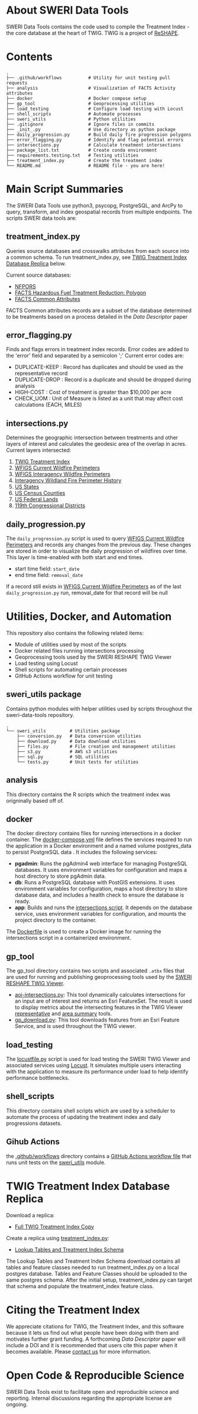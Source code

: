 # About SWERI Data Tools

SWERI Data Tools contains the code used to compile the Treatment Index - the core database at the heart of TWIG. TWIG is
a project of [ReSHAPE](https://reshapewildfire.org/home).

# Contents

```
.
├── .github/workflows          # Utility for unit testing pull requests
├── analysis                   # Visualization of FACTS Activity attributes 
├── docker                     # Docker compose setup
├── gp_tool                    # Geoprocessing utilities
├── load_testing               # Configure load testing with Locust
├── shell_scripts              # Automate processes
├── sweri_utils                # Python utilities
├── .gitignore                 # Ignore files in commits
├── _init_.py                  # Use directory as python package
├── daily_progression.py       # Build daily fire progression polygons  
├── error_flagging.py          # Identify and flag potential errors
├── intersections.py           # Calculate treatment intersections
├── package_list.txt           # Create conda environment
├── requirements.testing.txt   # Testing utilities
├── treatment_index.py         # Create the treatment index
└── README.md                  # README file - you are here!
```

# Main Script Summaries

The SWERI Data Tools use python3, psycopg, PostgreSQL, and ArcPy to query, transform, and index geospatial records from
multiple endpoints.
The scripts SWERI data tools are:

## treatment_index.py

Queries source databases and crosswalks attributes from each source into a common schema. To run treatment_index.py, 
see [TWIG Treatment Index Database Replica](#TWIG-Treatment-Index-Database-Replica) below.

Current source databases:

- [NFPORS](https://usgs.nfpors.gov/arcgis/rest/services/treatmentPoly/FeatureServer/0)
- [FACTS Hazardous Fuel Treatment Reduction: Polygon](https://data.fs.usda.gov/geodata/edw/datasets.php?xmlKeyword=Hazardous+Fuel+Treatment)
- [FACTS Common Attributes](https://data.fs.usda.gov/geodata/edw/datasets.php?xmlKeyword=common+attributes)

FACTS Common attributes records are a subset of the database determined to be treatments based on a process detailed in
the _Data Descriptor_ paper

## error_flagging.py

Finds and flags errors in treatment index records. Error codes are added to the 'error' field and separated by a
semicolon ';'
Current error codes are:

- DUPLICATE-KEEP : Record has duplicates and should be used as the representative record
- DUPLICATE-DROP : Record is a duplicate and should be dropped during analysis
- HIGH-COST : Cost of treatment is greater than $10,000 per acre
- CHECK_UOM : Unit of Measure is listed as a unit that may affect cost calculations (EACH, MILES)

## intersections.py

Determines the geographic intersection between treatments and other layers of interest and calculates the geodesic area
of the overlap in acres.
Current layers intersected:

1. [TWIG Treatment Index](https://gis.reshapewildfire.org/arcgis/home/item.html?id=3d8263f3ee89400fb9da5f5fb5bbf7f1)
2. [WFIGS Current Wildfire Perimeters](https://gis.reshapewildfire.org/arcgis/home/item.html?id=c537b9e406c64450b55e1be2a4ae7db9)
3. [WFIGS Interagency Wildfire Perimeters](https://gis.reshapewildfire.org/arcgis/home/item.html?id=6ecd119b49dd4a23bfb2565cb09c544f)
4. [Interagency Wildland Fire Perimeter History](https://gis.reshapewildfire.org/arcgis/home/item.html?id=d767df2022ae40ffbfa62a1243469404)
5. [US States](https://gis.reshapewildfire.org/arcgis/home/item.html?id=0081c306a470410fa7334164511a8407)
6. [US Census Counties](https://gis.reshapewildfire.org/arcgis/home/item.html?id=a5d6566f2c424e668cb53ce4bd391bc5)
7. [US Federal Lands](https://gis.reshapewildfire.org/arcgis/home/item.html?id=d9fbc27a04064b45954f94c3d60dced9)
8. [119th Congressional Districts](https://gis.reshapewildfire.org/arcgis/home/item.html?id=e3939b55dbea448abed5cc2c03075a6f)

## daily_progression.py

The `daily_progression.py` script is used to
query [WFIGS Current Wildfire Perimeters](https://gis.reshapewildfire.org/arcgis/home/item.html?id=c537b9e406c64450b55e1be2a4ae7db9)
and records any changes from the previous day. These changes are stored in order to visualize the daily progression of
wildfires over time.
This layer is time-enabled with both start and end times.

- start time field: `start_date`
- end time field: `removal_date`

If a record still exists
in [WFIGS Current Wildfire Perimeters](https://gis.reshapewildfire.org/arcgis/home/item.html?id=c537b9e406c64450b55e1be2a4ae7db9)
as of the last `daily_progression.py` run, removal_date for that record will be null

# Utilities, Docker, and Automation

This repository also contains the following related items:

- Module of utilities used by most of the scripts
- Docker related files running intersections processing
- Geoprocessing tools used by the SWERI RESHAPE TWIG Viewer
- Load testing using Locust
- Shell scripts for automating certain processes
- GitHub Actions workflow for unit testing

## sweri_utils package

Contains python modules with helper utilities used by scripts throughout the sweri-data-tools repository.

```
.
└── sweri_utils         # Utilities package
    ├── conversion.py   # Data conversion utilities
    ├── download.py     # Data download utilities
    ├── files.py        # File creation and management utilities
    ├── s3.py           # AWS s3 utilities
    ├── sql.py          # SQL utilities
    └── tests.py        # Unit tests for utilities
```
## analysis

This directory contains the R scripts which the treatment index was origninally based off of.

## docker

The docker directory contains files for running intersections in a docker container.
The [docker-compose.yml](/docker/docker-compose.yml) file defines the services required to run the application in a
Docker environment and a named volume postgres_data to persist PostgreSQL data
. It includes the following services:

- **pgadmin**: Runs the pgAdmin4 web interface for managing PostgreSQL databases. It uses environment variables for
  configuration and maps a host directory to store pgAdmin data.
- **db**: Runs a PostgreSQL database with PostGIS extensions. It uses environment variables for configuration, maps a
  host
  directory to store database data, and includes a health check to ensure the database is ready.
- **app**: Builds and runs the [intersections script](intersections.py). It depends on the database service, uses
  environment variables for
  configuration, and mounts the project directory to the container.

The [Dockerfile](docker/Dockerfile) is used to create a Docker image for running the intersections script in a
containerized environment.

## gp_tool

The gp_tool directory contains two scripts and associated `.atbx` files that are used for running and publishing
geoprocessing tools used by
the [SWERI RESHAPE TWIG Viewer](https://reshapewildfire.org/twig/layers).

- [aoi-intersections.py](gp_tool/aoi_intersections.py): This tool dynamically calculates intersections for an input are
  of interest and returns an Esri FeatureSet. The result is used to display metrics about the intersecting features in
  the TWIG Viewer [representative](https://reshapewildfire.org/twig/representatives)
  and [area summary](https://reshapewildfire.org/twig/area) tools.
- [gp_download.py](gp_tool/gp_download.py): This tool downloads features from an Esri Feature Service, and is used
  throughout the TWIG viewer.

## load_testing

The [locustfile.py](load_testing/locustfile.py) script is used for load testing the SWERI TWIG Viewer and associated
services using [Locust](https://locust.io/). It
simulates multiple users interacting with the application to measure its performance under load to help identify
performance bottlenecks.

## shell_scripts

This directory contains shell scripts which are used by a scheduler to automate the process of updating the treatment
index and daily progressions datasets.

## Gihub Actions

the [.github/workflows](.github/workflows) directory contains
a [GitHub Actions workflow file](.github/workflows/unit-test.yml) that runs unit tests on the [sweri_utils](sweri_utils)
module.

# TWIG Treatment Index Database Replica
Download a replica:
- [Full TWIG Treatment Index Copy](https://sweri-treament-index.s3.us-west-2.amazonaws.com/treatment_index.zip)

Create a replica using [treatment_index.py](#treatment_indexpy):
- [Lookup Tables and Treatment Index Schema](https://sweri-treament-index.s3.us-west-2.amazonaws.com/database_scaffolding.zip)

The Lookup Tables and Treatment Index Schema download contains all tables and feature classes needed to run treatment_index.py
on a local postgres database. Tables and Feature Classes should be uploaded to the same postgres schema. After the initial setup, treatment_index.py
can target that schema and populate the treatment_index feature class. 

# Citing the Treatment Index

We appreciate citations for TWIG, the Treatment Index, and this software because it lets us find out what people have
been doing with them and motivates further grant funding.
A forthcoming _Data Descriptor_ paper will include a DOI and it is recommended that users cite this paper when it
becomes available.
Please [contact us](aidan-franko@nau.edu) for more information.

# Open Code & Reproducible Science

SWERI Data Tools exist to facilitate open and reproducible science and reporting. Internal discussions regarding the
appropriate license are ongoing. 
